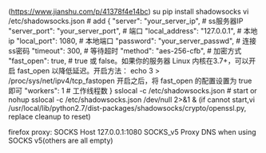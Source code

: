 (https://www.jianshu.com/p/41378f4e14bc)
su
pip install shadowsocks
vi /etc/shadowsocks.json  # add 
{
	"server": "your_server_ip",  # ss服务器IP
	"server_port": "your_server_port",  # 端口
	"local_address": "127.0.0.1",  # 本地ip
	"local_port": 1080,  # 本地端口
	"password": "your_server_passwd",  # 连接ss密码
	"timeout": 300,  # 等待超时
	"method": "aes-256-cfb",  # 加密方式
	"fast_open": true,  # true 或 false。如果你的服务器 Linux 内核在3.7+，可以开启 fast_open 以降低延迟。开启方法： echo 3 > /proc/sys/net/ipv4/tcp_fastopen 开启之后，将 fast_open 的配置设置为 true 即可
	"workers": 1  # 工作线程数
}
sslocal -c /etc/shadowsocks.json  # start
or nohup sslocal -c /etc/shadowsocks.json /dev/null 2>&1 &
(if cannot start,vi /usr/local/lib/python2.7/dist-packages/shadowsocks/crypto/openssl.py, replace cleanup to reset)

firefox proxy:
	SOCKS Host 127.0.0.1:1080
	SOCKS_v5
	Proxy DNS when using SOCKS v5(others are all empty)
